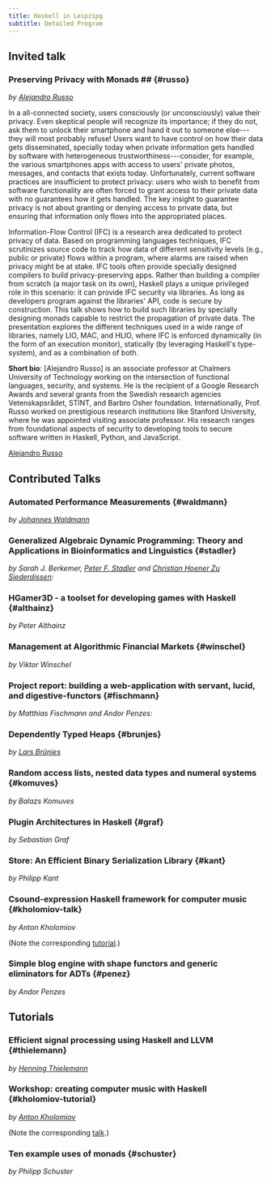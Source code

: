 ```yaml
---
title: Haskell in Leipzipg
subtitle: Detailed Program
---
```


Invited talk
------------

### Preserving Privacy with Monads ## {#russo}

*by [Alejandro Russo](http://www.cse.chalmers.se/~russo/)*

In a all-connected society, users consciously (or unconsciously) value their
privacy. Even skeptical people will recognize its importance; if they do not,
ask them to unlock their smartphone and hand it out to someone else---they will
most probably refuse!  Users want to have control on how their data gets
disseminated, specially today when private information gets handled by software
with heterogeneous trustworthiness---consider, for example, the various
smartphones apps with access to users' private photos, messages, and contacts
that exists today.  Unfortunately, current software practices are insufficient
to protect privacy: users who wish to benefit from software functionality are
often forced to grant access to their private data with no guarantees how it
gets handled. The key insight to guarantee privacy is not about granting or
denying access to private data, but ensuring that information only flows into
the appropriated places.

Information-Flow Control (IFC) is a research area dedicated to protect privacy
of data. Based on programming languages techniques, IFC scrutinizes source code
to track how data of different sensitivity levels (e.g., public or private)
flows within a program, where alarms are raised when privacy might be at stake.
IFC tools often provide specially designed compilers to build privacy-preserving
apps. Rather than building a compiler from scratch (a major task on its own),
Haskell plays a unique privileged role in this scenario: it can provide IFC
security via libraries. As long as developers program against the libraries'
API, code is secure by construction. This talk shows how to build such libraries
by specially designing monads capable to restrict the propagation of private
data. The presentation explores the different techniques used in a wide range of
libraries, namely LIO, MAC, and HLIO, where IFC is enforced dynamically (in the
form of an execution monitor), statically (by leveraging Haskell's type-system),
and as a combination of both.


**Short bio**: [Alejandro Russo] is an associate professor at Chalmers
University of Technology working on the intersection of functional languages,
security, and systems. He is the recipient of a Google Research Awards and
several grants from the Swedish research agencies Vetenskapsrådet, STINT, and
Barbro Osher foundation. Internationally, Prof. Russo worked on prestigious
research institutions like Stanford University, where he was appointed visiting
associate professor. His research ranges from foundational aspects of security
to developing tools to secure software written in Haskell, Python, and
JavaScript.

[Alejandro Russo](http://www.cse.chalmers.se/~russo/)

## Contributed Talks

### Automated Performance Measurements {#waldmann}

*by [Johannes Waldmann]*

### Generalized Algebraic Dynamic Programming: Theory and Applications in Bioinformatics and Linguistics {#stadler}
*by Sarah J. Berkemer, [Peter F. Stadler] and [Christian Hoener Zu Siederdissen]:*

### HGamer3D - a toolset for developing games with Haskell {#althainz}
*by Peter Althainz*

### Management at Algorithmic Financial Markets {#winschel}
*by Viktor Winschel*

### Project report: building a web-application with servant, lucid, and digestive-functors {#fischmann}
*by Matthias Fischmann and Andor Penzes:*

### Dependently Typed Heaps {#brunjes}
*by [Lars Brünjes]*


### Random access lists, nested data types and numeral systems {#komuves}
*by Balazs Komuves*

### Plugin Architectures in Haskell {#graf}
*by Sebastian Graf*

### Store: An Efficient Binary Serialization Library {#kant}
*by Philipp Kant*

### Csound-expression Haskell framework for computer music {#kholomiov-talk}
*by Anton Kholomiov*

(Note the corresponding [tutorial](#kholomiov-tutorial).)

### Simple blog engine with shape functors and generic eliminators for ADTs {#penez}
*by Andor Penzes*

## Tutorials

### Efficient signal processing using Haskell and LLVM {#thielemann}
*by [Henning Thielemann]*

### Workshop: creating computer music with Haskell {#kholomiov-tutorial}
*by [Anton Kholomiov]*

(Note the corresponding [talk](#kholomiov-talk).)

### Ten example uses of monads {#schuster}
*by Philipp Schuster*


[Johannes Waldmann]: http://www.imn.htwk-leipzig.de/~waldmann/
[Peter F. Stadler]: http://www.bioinf.uni-leipzig.de/
[Christian Hoener Zu Siederdissen]: http://www.bioinf.uni-leipzig.de/~choener/index.html
[Lars Brünjes]:  https://github.com/brunjlar
[Anton Kholomiov]: https://github.com/anton-k
[Henning Thielemann]: http://dr.henning-thielemann.de/

